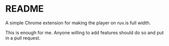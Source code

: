 README
===

A simple Chrome extension for making the player on ruv.is full width.

This is enough for me. Anyone willing to add features should do so and put in a pull request.